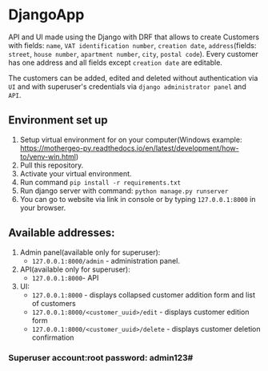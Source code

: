 # DjangoApp
API and UI made using the Django with DRF that allows to create Customers with fields: `name`, `VAT identification number`, `creation date`, `address`(fields: `street`, `house number`, `apartment number`, `city`, `postal code`). Every customer has one address and all fields except `creation date` are editable.

The customers can be added, edited and deleted without authentication via `UI` and with superuser's credentials via `django administrator panel` and `API`.

## Environment set up 
1. Setup virtual environment for on your computer(Windows example: https://mothergeo-py.readthedocs.io/en/latest/development/how-to/venv-win.html)
2. Pull this repository.
3. Activate your virtual environment.
4. Run command `pip install -r requirements.txt`
5. Run django server with command: `python manage.py runserver`
6. You can go to website via link in console or by typing `127.0.0.1:8000` in your browser.

## Available addresses:
1. Admin panel(available  only for superuser):
    - `127.0.0.1:8000/admin` - administration panel.
2. API(available  only for superuser):
    - `127.0.0.1:8000`- API
3. UI:
    - `127.0.0.1:8000` - displays collapsed customer addition form and list of customers
    - `127.0.0.1:8000/<customer_uuid>/edit` - displays customer edition form
    - `127.0.0.1:8000/<customer_uuid>/delete` - displays customer deletion confirmation

### Superuser account:root password: admin123#
